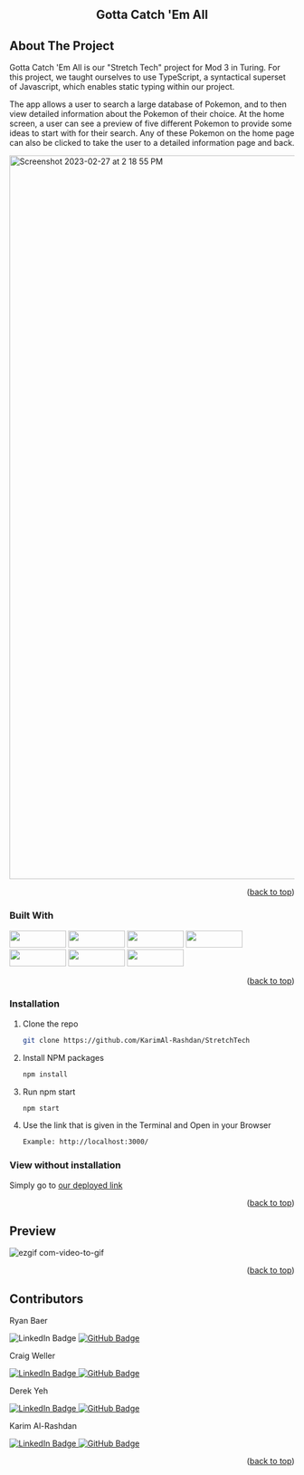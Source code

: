 
<h2 align="center">Gotta Catch 'Em All</h2>

<!-- ABOUT THE PROJECT -->
## About The Project

Gotta Catch 'Em All is our "Stretch Tech" project for Mod 3 in Turing. For this project, we taught ourselves to use TypeScript, a syntactical superset of Javascript, which enables static typing within our project. 

The app allows a user to search a large database of Pokemon, and to then view detailed information about the Pokemon of their choice. At the home screen, a user can see a preview of five different Pokemon to provide some ideas to start with for their search. Any of these Pokemon on the home page can also be clicked to take the user to a detailed information page and back. 

<img width="1278" alt="Screenshot 2023-02-27 at 2 18 55 PM" src="https://user-images.githubusercontent.com/113863021/221687966-e3c5641f-5a8e-4070-86c2-fff75d725340.png">


<p align="right">(<a href="#readme-top">back to top</a>)</p>



### Built With

<div>
  <img src="https://img.shields.io/badge/-react-333333?logo=react&style=for-the-badge" width="100" height="30"/>
  <img src="https://img.shields.io/badge/-react%20router-f44250?logo=react%20router&logoColor=white&style=for-the-badge" width="100" height="30"/>
  <img src="https://img.shields.io/badge/-cypress-007780?logo=cypress&logoColor=white&style=for-the-badge" width="100" height="30"/>
  <img src="https://img.shields.io/badge/-CSS3-315780?logo=css3&style=for-the-badge" width="100" height="30"/>
  <img src="https://img.shields.io/badge/-npm-c12127?logo=npm&logoColor=white&style=for-the-badge" width="100"  height="30"/>
  <img src="https://img.shields.io/badge/JavaScript-323330?style=for-the-badge&logo=javascript&logoColor=F7DF1E" width="100" height="30" />
  <img src="https://badges.frapsoft.com/typescript/love/typescript.svg?v=101" width="100" height="30" />
</div>

<p align="right">(<a href="#readme-top">back to top</a>)</p>


### Installation

1. Clone the repo
   ```sh
   git clone https://github.com/KarimAl-Rashdan/StretchTech
   ```
2. Install NPM packages
   ```sh
   npm install
   ```
3. Run npm start
   ```sh
   npm start
   ```
4. Use the link that is given in the Terminal and Open in your Browser
   ```sh
   Example: http://localhost:3000/
   ```
   
### View without installation
  
  Simply go to [our deployed link](https://stretch-tech-iota.vercel.app/)

<p align="right">(<a href="#readme-top">back to top</a>)</p>


<!-- USAGE EXAMPLES -->
## Preview

![ezgif com-video-to-gif](https://user-images.githubusercontent.com/113863021/221703314-2403fa74-4f47-4e32-bfdc-9ff31681ad98.gif)

<p align="right">(<a href="#readme-top">back to top</a>)</p>

## Contributors

Ryan Baer
<p
<a href="https://www.linkedin.com/in/ryan-baer-33311114a/" rel="nofollow"> 
    <img src="https://camo.githubusercontent.com/e0278098417dddf9727cfee70a5eb84af38a20705b3bded56cf91cb5feb29d7d/68747470733a2f2f696d672e736869656c64732e696f2f62616467652f4c696e6b6564496e2d626c75653f7374796c653d666f722d7468652d6261646765266c6f676f3d6c696e6b6564696e266c6f676f436f6c6f723d7768697465" alt="LinkedIn Badge" data-canonical-src="https://img.shields.io/badge/LinkedIn-blue?style=for-the-badge&amp;logo=linkedin&amp;logoColor=white" style="max-width: 100%;">
  </a>
 
 <a href="https://github.com/RyanBaer42">
    <img src="https://camo.githubusercontent.com/053afc74b933b7e1f909c8e121a327df0657ffa1be49b9397ea940545ebb5318/68747470733a2f2f696d672e736869656c64732e696f2f62616467652f2d6769746875622d626c61636b3f7374796c653d666f722d7468652d6261646765266c6f676f3d676974687562266c6f676f436f6c6f723d7768697465" alt="GitHub Badge" data-canonical-src="https://img.shields.io/badge/-github-black?style=for-the-badge&amp;logo=github&amp;logoColor=white" style="max-width: 100%;">
  </a>
  </p>
  
  
Craig Weller

<p>
<a href="https://www.linkedin.com/in/craig-weller/" rel="nofollow"> 
    <img src="https://camo.githubusercontent.com/e0278098417dddf9727cfee70a5eb84af38a20705b3bded56cf91cb5feb29d7d/68747470733a2f2f696d672e736869656c64732e696f2f62616467652f4c696e6b6564496e2d626c75653f7374796c653d666f722d7468652d6261646765266c6f676f3d6c696e6b6564696e266c6f676f436f6c6f723d7768697465" alt="LinkedIn Badge" data-canonical-src="https://img.shields.io/badge/LinkedIn-blue?style=for-the-badge&amp;logo=linkedin&amp;logoColor=white" style="max-width: 100%;">
  </a>
 
 <a href="https://github.com/crgweller">
    <img src="https://camo.githubusercontent.com/053afc74b933b7e1f909c8e121a327df0657ffa1be49b9397ea940545ebb5318/68747470733a2f2f696d672e736869656c64732e696f2f62616467652f2d6769746875622d626c61636b3f7374796c653d666f722d7468652d6261646765266c6f676f3d676974687562266c6f676f436f6c6f723d7768697465" alt="GitHub Badge" data-canonical-src="https://img.shields.io/badge/-github-black?style=for-the-badge&amp;logo=github&amp;logoColor=white" style="max-width: 100%;">
  </a>
  </p>
  
  
Derek Yeh

<p>
<a href="https://www.linkedin.com/in/derekyeh/" rel="nofollow"> 
    <img src="https://camo.githubusercontent.com/e0278098417dddf9727cfee70a5eb84af38a20705b3bded56cf91cb5feb29d7d/68747470733a2f2f696d672e736869656c64732e696f2f62616467652f4c696e6b6564496e2d626c75653f7374796c653d666f722d7468652d6261646765266c6f676f3d6c696e6b6564696e266c6f676f436f6c6f723d7768697465" alt="LinkedIn Badge" data-canonical-src="https://img.shields.io/badge/LinkedIn-blue?style=for-the-badge&amp;logo=linkedin&amp;logoColor=white" style="max-width: 100%;">
  </a>
 
 <a href="https://github.com/derekgithub2">
    <img src="https://camo.githubusercontent.com/053afc74b933b7e1f909c8e121a327df0657ffa1be49b9397ea940545ebb5318/68747470733a2f2f696d672e736869656c64732e696f2f62616467652f2d6769746875622d626c61636b3f7374796c653d666f722d7468652d6261646765266c6f676f3d676974687562266c6f676f436f6c6f723d7768697465" alt="GitHub Badge" data-canonical-src="https://img.shields.io/badge/-github-black?style=for-the-badge&amp;logo=github&amp;logoColor=white" style="max-width: 100%;">
  </a>
  </p>


Karim Al-Rashdan

<p>
<a href="https://www.linkedin.com/in/karimal-rashdan/" rel="nofollow"> 
    <img src="https://camo.githubusercontent.com/e0278098417dddf9727cfee70a5eb84af38a20705b3bded56cf91cb5feb29d7d/68747470733a2f2f696d672e736869656c64732e696f2f62616467652f4c696e6b6564496e2d626c75653f7374796c653d666f722d7468652d6261646765266c6f676f3d6c696e6b6564696e266c6f676f436f6c6f723d7768697465" alt="LinkedIn Badge" data-canonical-src="https://img.shields.io/badge/LinkedIn-blue?style=for-the-badge&amp;logo=linkedin&amp;logoColor=white" style="max-width: 100%;">
  </a>
 
 <a href="https://github.com/KarimAl-Rashdan">
    <img src="https://camo.githubusercontent.com/053afc74b933b7e1f909c8e121a327df0657ffa1be49b9397ea940545ebb5318/68747470733a2f2f696d672e736869656c64732e696f2f62616467652f2d6769746875622d626c61636b3f7374796c653d666f722d7468652d6261646765266c6f676f3d676974687562266c6f676f436f6c6f723d7768697465" alt="GitHub Badge" data-canonical-src="https://img.shields.io/badge/-github-black?style=for-the-badge&amp;logo=github&amp;logoColor=white" style="max-width: 100%;">
  </a>
  </p>

<p align="right">(<a href="#readme-top">back to top</a>)</p>





